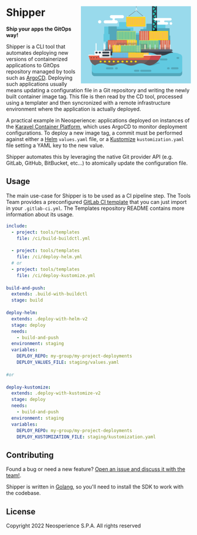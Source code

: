 # Shipper <img align="right" width=300 src="logo.webp">

**Ship your apps the GitOps way!**

Shipper is a CLI tool that automates deploying new versions of containerized applications to GitOps repository managed by tools such as [ArgoCD]. Deploying such applications usually means updating a configuration file in a Git repository and writing the newly built container image tag. This file is then read by the CD tool, processed using a templater and then syncronized with a remote infrastructure environment where the application is actually deployed.

A practical example in Neosperience: applications deployed on instances of the [Karavel Container Platform], which uses ArgoCD to monitor deployment configurations. To deploy a new image tag, a commit must be performed against either a [Helm] `values.yaml` file, or a [Kustomize] `kustomization.yaml` file setting a YAML key to the new value.

Shipper automates this by leveraging the native Git provider API (e.g. GitLab, GitHub, BitBucket, etc...) to atomically update the configuration file.

## Usage

The main use-case for Shipper is to be used as a CI pipeline step. The Tools Team provides a preconfigured [GitLab CI template](https://gitlab.neosperience.com/tools/templates/) that you can just import in your `.gitlab-ci.yml`. The Templates repository README contains more information about its usage.

```yaml
include:
  - project: tools/templates
    file: /ci/build-buildctl.yml

  - project: tools/templates
    file: /ci/deploy-helm.yml
  # or
  - project: tools/templates
    file: /ci/deploy-kustomize.yml

build-and-push:
  extends: .build-with-buildctl
  stage: build

deploy-helm:
  extends: .deploy-with-helm-v2
  stage: deploy
  needs:
    - build-and-push
  environment: staging
  variables:
    DEPLOY_REPO: my-group/my-project-deployments
    DEPLOY_VALUES_FILE: staging/values.yaml

#or

deploy-kustomize:
  extends: .deploy-with-kustomize-v2
  stage: deploy
  needs:
    - build-and-push
  environment: staging
  variables:
    DEPLOY_REPO: my-group/my-project-deployments
    DEPLOY_KUSTOMIZATION_FILE: staging/kustomization.yaml
```

## Contributing

Found a bug or need a new feature? [Open an issue and discuss it with the team!](https://gitlab.neosperience.com/tools/shipper/-/issues/new).

Shipper is written in [Golang], so you'll need to install the SDK to work with the codebase.

## License

Copyright 2022 Neosperience S.P.A. All rights reserved

[ArgoCD]: https://argoproj.github.io/cd
[Karavel Container Platform]: https://platform.karavel.io
[Helm]: https://helm.sh
[Kustomize]: https://kustomize.io
[Golang]: https://go.dev
